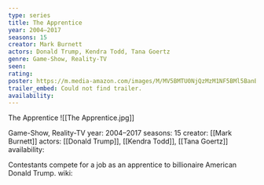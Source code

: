 ```yaml
---
type: series
title: The Apprentice
year: 2004–2017
seasons: 15
creator: Mark Burnett
actors: Donald Trump, Kendra Todd, Tana Goertz
genre: Game-Show, Reality-TV
seen:
rating: 
poster: https://m.media-amazon.com/images/M/MV5BMTU0NjQzMzM1NF5BMl5BanBnXkFtZTcwNjY5NDUyMQ@@._V1_SX300.jpg
trailer_embed: Could not find trailer.
availability:
---
```

The Apprentice
![[The Apprentice.jpg]]

Game-Show, Reality-TV
year: 2004–2017
seasons: 15
creator: [[Mark Burnett]]
actors: [[Donald Trump]], [[Kendra Todd]], [[Tana Goertz]]
availability:

Contestants compete for a job as an apprentice to billionaire American Donald Trump.
wiki: 


